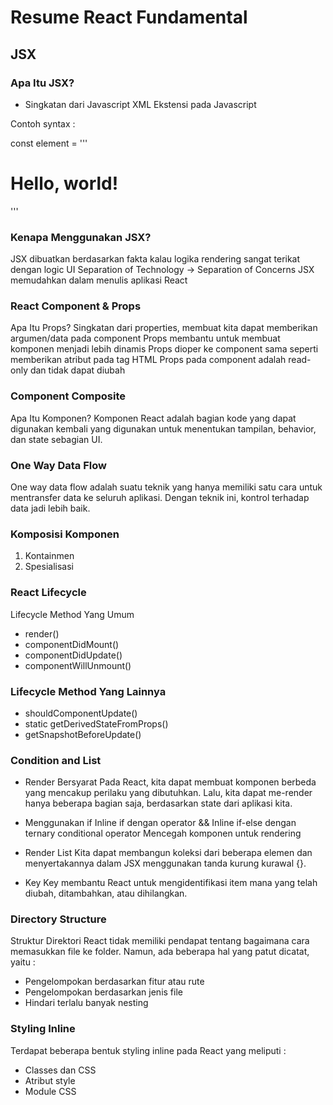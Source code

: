# Resume React Fundamental

## JSX

### Apa Itu JSX?

- Singkatan dari Javascript XML
  Ekstensi pada Javascript

Contoh syntax :

const element = '''<h1>Hello, world!</h1>'''

### Kenapa Menggunakan JSX?

JSX dibuatkan berdasarkan fakta kalau logika rendering sangat terikat dengan logic UI
Separation of Technology -> Separation of Concerns
JSX memudahkan dalam menulis aplikasi React

### React Component & Props

Apa Itu Props?
Singkatan dari properties, membuat kita dapat memberikan argumen/data pada component
Props membantu untuk membuat komponen menjadi lebih dinamis
Props dioper ke component sama seperti memberikan atribut pada tag HTML
Props pada component adalah read-only dan tidak dapat diubah

### Component Composite

Apa Itu Komponen?
Komponen React adalah bagian kode yang dapat digunakan kembali yang digunakan untuk menentukan tampilan, behavior, dan state sebagian UI.

### One Way Data Flow

One way data flow adalah suatu teknik yang hanya memiliki satu cara untuk mentransfer data ke seluruh aplikasi. Dengan teknik ini, kontrol terhadap data jadi lebih baik.

### Komposisi Komponen

1. Kontainmen
2. Spesialisasi

### React Lifecycle

Lifecycle Method Yang Umum

- render()
- componentDidMount()
- componentDidUpdate()
- componentWillUnmount()

### Lifecycle Method Yang Lainnya

- shouldComponentUpdate()
- static getDerivedStateFromProps()
- getSnapshotBeforeUpdate()

### Condition and List

- Render Bersyarat
  Pada React, kita dapat membuat komponen berbeda yang mencakup perilaku yang dibutuhkan. Lalu, kita dapat me-render hanya beberapa bagian saja, berdasarkan state dari aplikasi kita.

- Menggunakan if
  Inline if dengan operator &&
  Inline if-else dengan ternary conditional operator
  Mencegah komponen untuk rendering

- Render List
  Kita dapat membangun koleksi dari beberapa elemen dan menyertakannya dalam JSX menggunakan tanda kurung kurawal {}.

- Key
  Key membantu React untuk mengidentifikasi item mana yang telah diubah, ditambahkan, atau dihilangkan.

### Directory Structure

Struktur Direktori
React tidak memiliki pendapat tentang bagaimana cara memasukkan file ke folder. Namun, ada beberapa hal yang patut dicatat, yaitu :

- Pengelompokan berdasarkan fitur atau rute
- Pengelompokan berdasarkan jenis file
- Hindari terlalu banyak nesting

### Styling Inline

Terdapat beberapa bentuk styling inline pada React yang meliputi :

- Classes dan CSS
- Atribut style
- Module CSS
